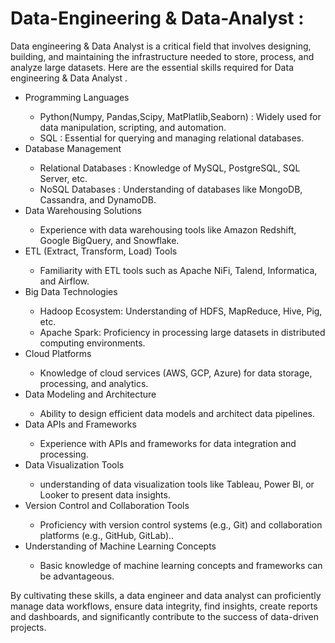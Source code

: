 # Data-Engineering & Data-Analyst :
Data engineering & Data Analyst is a critical field that involves designing, building, and maintaining the infrastructure needed to store, process, and analyze large datasets. Here are the essential skills required for Data engineering & Data Analyst .

<ul>
        <li> Programming Languages</li>
        <ul>
            <li>Python(Numpy, Pandas,Scipy, MatPlatlib,Seaborn) : Widely used for data manipulation, scripting, and automation.</li>
            <li>SQL : Essential for querying and managing relational databases.</li>
        </ul>
        <li>Database Management</li>
        <ul>
            <li>Relational Databases : Knowledge of MySQL, PostgreSQL, SQL Server, etc.</li>
            <li>NoSQL Databases : Understanding of databases like MongoDB, Cassandra, and DynamoDB.</li>
        </ul>
        <li>Data Warehousing Solutions</li>
        <ul>
        <li>Experience with data warehousing tools like Amazon Redshift, Google BigQuery, and Snowflake.</li>
        </ul>
        <li>ETL (Extract, Transform, Load) Tools</li>
        <ul>
        <li>Familiarity with ETL tools such as Apache NiFi, Talend, Informatica, and Airflow.</li>
        </ul>
        <li>Big Data Technologies</li>
        <ul>
        <li>Hadoop Ecosystem: Understanding of HDFS, MapReduce, Hive, Pig, etc.</li>
        <li>Apache Spark: Proficiency in processing large datasets in distributed computing environments.</li>
        </ul>
        <li>Cloud Platforms</li>
        <ul>
        <li>Knowledge of cloud services (AWS, GCP, Azure) for data storage, processing, and analytics.</li>
        </ul>
        <li>Data Modeling and Architecture</li>
        <ul>
        <li>Ability to design efficient data models and architect data pipelines.</li>
        </ul>
        <li>Data APIs and Frameworks</li>
        <ul>
        <li>Experience with APIs and frameworks for data integration and processing.</li>
        </ul>
        <li>Data Visualization Tools</li>
        <ul>
        <li>understanding of data visualization tools like Tableau, Power BI, or Looker to present data insights.</li>
        </ul>
        <li>Version Control and Collaboration Tools</li>
        <ul>
        <li>Proficiency with version control systems (e.g., Git) and collaboration platforms (e.g., GitHub, GitLab)..</li>
        </ul>
        <li>Understanding of Machine Learning Concepts</li>
        <ul>
        <li>Basic knowledge of machine learning concepts and frameworks can be advantageous.</li>
        </ul>
</ul>
By cultivating these skills, a data engineer and data analyst can proficiently manage data workflows, ensure data integrity, find insights, create reports and dashboards, and significantly contribute to the success of data-driven projects.

